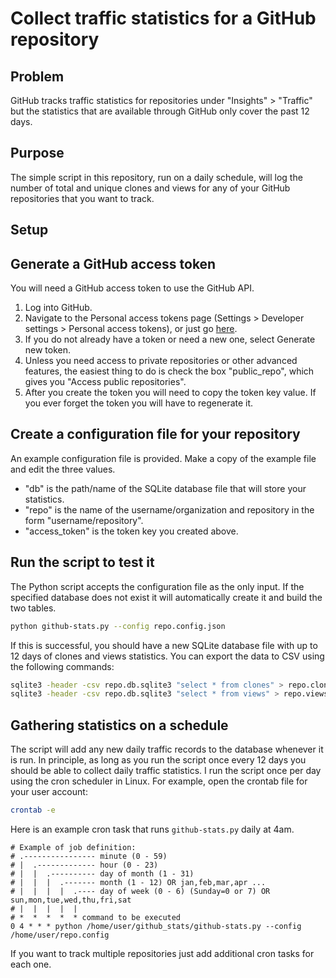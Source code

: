# Collect traffic statistics for a GitHub repository

## Problem

GitHub tracks traffic statistics for repositories under "Insights" > "Traffic" but the statistics that are available
through GitHub only cover the past 12 days.

## Purpose

The simple script in this repository, run on a daily schedule, will log the number of total and unique clones and views 
for any of your GitHub repositories that you want to track.

## Setup

## Generate a GitHub access token

You will need a GitHub access token to use the GitHub API. 

1. Log into GitHub.
2. Navigate to the Personal access tokens page (Settings > Developer settings > Personal access tokens), 
or just go [here](https://github.com/settings/tokens).
3. If you do not already have a token or need a new one, select Generate new token.
4. Unless you need access to private repositories or other advanced features, the easiest thing to do is check the box
"public_repo", which gives you "Access public repositories".
5. After you create the token you will need to copy the token key value. If you ever forget the token you will have to
regenerate it.

## Create a configuration file for your repository

An example configuration file is provided. Make a copy of the example file and edit the three values.

* "db" is the path/name of the SQLite database file that will store your statistics.
* "repo" is the name of the username/organization and repository in the form "username/repository".
* "access_token" is the token key you created above.

## Run the script to test it

The Python script accepts the configuration file as the only input. If the specified database does not exist it will
automatically create it and build the two tables.

```bash
python github-stats.py --config repo.config.json
```

If this is successful, you should have a new SQLite database file with up to 12 days of clones and views statistics.
You can export the data to CSV using the following commands:

```bash
sqlite3 -header -csv repo.db.sqlite3 "select * from clones" > repo.clones.csv
sqlite3 -header -csv repo.db.sqlite3 "select * from views" > repo.views.csv
```

## Gathering statistics on a schedule

The script will add any new daily traffic records to the database whenever it is run. In principle, as long as you run
the script once every 12 days you should be able to collect daily traffic statistics. I run the script once per day
using the cron scheduler in Linux. For example, open the crontab file for your user account:

```bash
crontab -e
```

Here is an example cron task that runs `github-stats.py` daily at 4am.

```
# Example of job definition:
# .---------------- minute (0 - 59)
# |  .------------- hour (0 - 23)
# |  |  .---------- day of month (1 - 31)
# |  |  |  .------- month (1 - 12) OR jan,feb,mar,apr ...
# |  |  |  |  .---- day of week (0 - 6) (Sunday=0 or 7) OR sun,mon,tue,wed,thu,fri,sat
# |  |  |  |  |
# *  *  *  *  * command to be executed
0 4 * * * python /home/user/github_stats/github-stats.py --config /home/user/repo.config
```

If you want to track multiple repositories just add additional cron tasks for each one.
